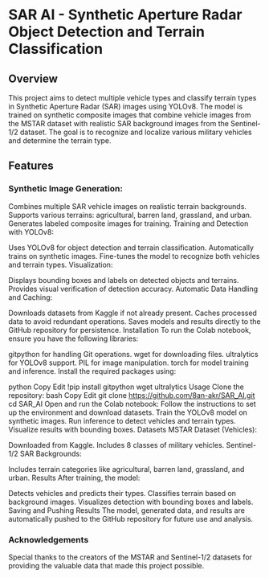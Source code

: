 # SAR AI - Synthetic Aperture Radar Object Detection and Terrain Classification
## Overview
This project aims to detect multiple vehicle types and classify terrain types in Synthetic Aperture Radar (SAR) images using YOLOv8. The model is trained on synthetic composite images that combine vehicle images from the MSTAR dataset with realistic SAR background images from the Sentinel-1/2 dataset. The goal is to recognize and localize various military vehicles and determine the terrain type.

## Features
### Synthetic Image Generation:

Combines multiple SAR vehicle images on realistic terrain backgrounds.
Supports various terrains: agricultural, barren land, grassland, and urban.
Generates labeled composite images for training.
Training and Detection with YOLOv8:

Uses YOLOv8 for object detection and terrain classification.
Automatically trains on synthetic images.
Fine-tunes the model to recognize both vehicles and terrain types.
Visualization:

Displays bounding boxes and labels on detected objects and terrains.
Provides visual verification of detection accuracy.
Automatic Data Handling and Caching:

Downloads datasets from Kaggle if not already present.
Caches processed data to avoid redundant operations.
Saves models and results directly to the GitHub repository for persistence.
Installation
To run the Colab notebook, ensure you have the following libraries:

gitpython for handling Git operations.
wget for downloading files.
ultralytics for YOLOv8 support.
PIL for image manipulation.
torch for model training and inference.
Install the required packages using:

python
Copy
Edit
!pip install gitpython wget ultralytics
Usage
Clone the repository:
bash
Copy
Edit
git clone https://github.com/8an-akr/SAR_AI.git
cd SAR_AI
Open and run the Colab notebook:
Follow the instructions to set up the environment and download datasets.
Train the YOLOv8 model on synthetic images.
Run inference to detect vehicles and terrain types.
Visualize results with bounding boxes.
Datasets
MSTAR Dataset (Vehicles):

Downloaded from Kaggle.
Includes 8 classes of military vehicles.
Sentinel-1/2 SAR Backgrounds:

Includes terrain categories like agricultural, barren land, grassland, and urban.
Results
After training, the model:

Detects vehicles and predicts their types.
Classifies terrain based on background images.
Visualizes detection with bounding boxes and labels.
Saving and Pushing Results
The model, generated data, and results are automatically pushed to the GitHub repository for future use and analysis.

### Acknowledgements
Special thanks to the creators of the MSTAR and Sentinel-1/2 datasets for providing the valuable data that made this project possible.

